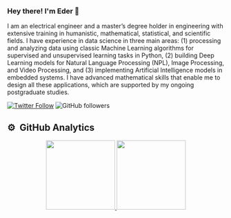 ### Hey there! I'm Eder 👋

I am an electrical engineer and a master’s degree holder in engineering with extensive training in humanistic, mathematical,
statistical, and scientific fields. I have experience in data science in three main areas: (1) processing and analyzing data using
classic Machine Learning algorithms for supervised and unsupervised learning tasks in Python, (2) building Deep Learning
models for Natural Language Processing (NPL), Image Processing, and Video Processing, and (3) implementing
Artificial Intelligence models in embedded systems. I have advanced mathematical skills that enable me to design all
these applications, which are supported by my ongoing postgraduate studies.

[![Twitter Follow](https://img.shields.io/twitter/follow/eder_arley?style=social)](https://twitter.com/eder_arley) ![GitHub followers](https://img.shields.io/github/followers/ealeongomez?style=social)

## ⚙️ &nbsp;GitHub Analytics

<p align="center">
<a href="https://github.com/ealeongomez">
  <img height="160em" src="https://github-readme-stats-eight-theta.vercel.app/api?username=ealeongomez&show_icons=true&theme=default&include_all_commits=true&count_private=true"/>
  <img height="160em" src="https://github-readme-stats-eight-theta.vercel.app/api/top-langs/?username=ealeongomez&hide=jupyter%20notebook&layout=compact&langs_count=8&theme=default"/>
</a>
</p>

<!--
**ealeongomez/ealeongomez** is a ✨ _special_ ✨ repository because its `README.md` (this file) appears on your GitHub profile.

Here are some ideas to get you started:

- 🔭 I’m currently working on ...
- 🌱 I’m currently learning ...
- 👯 I’m looking to collaborate on ...
- 🤔 I’m looking for help with ...
- 💬 Ask me about ...
- 📫 How to reach me: ...
- 😄 Pronouns: ...
- ⚡ Fun fact: ...
-->
